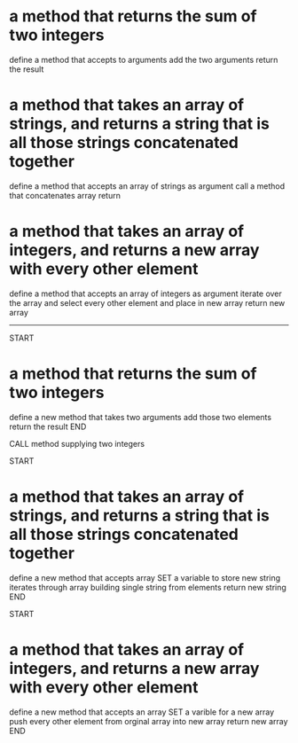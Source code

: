 

# a method that returns the sum of two integers
define a method that accepts to arguments
add the two arguments
return the result
 
# a method that takes an array of strings, and returns a string that is all those strings concatenated together
define a method that accepts an array of strings as argument
call a method that concatenates array
return 

# a method that takes an array of integers, and returns a new array with every other element
define a method that accepts an array of integers as argument
iterate over the array and select every other element and place in new array
return new array

---

START
# a method that returns the sum of two integers
define a new method that takes two arguments
  add those two elements
  return the result
END

CALL method supplying two integers

START
# a method that takes an array of strings, and returns a string that is all those strings concatenated together
define a new method that accepts array
  SET a variable to store new string
  iterates through array building single string from elements
  return new string
END

START
# a method that takes an array of integers, and returns a new array with every other element
define a new method that accepts an array
  SET a varible for a new array
  push every other element from orginal array into new array
  return new array
END